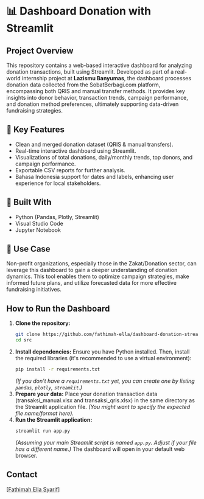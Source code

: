 # 📊 Dashboard Donation with Streamlit

## Project Overview
This repository contains a web-based interactive dashboard for analyzing donation transactions, built using Streamlit. Developed as part of a real-world internship project at **Lazismu Banyumas**, the dashboard processes donation data collected from the SobatBerbagi.com platform, encompassing both QRIS and manual transfer methods. It provides key insights into donor behavior, transaction trends, campaign performance, and donation method preferences, ultimately supporting data-driven fundraising strategies.

## 🔧 Key Features
* Clean and merged donation dataset (QRIS & manual transfers).
* Real-time interactive dashboard using Streamlit.
* Visualizations of total donations, daily/monthly trends, top donors, and campaign performance.
* Exportable CSV reports for further analysis.
* Bahasa Indonesia support for dates and labels, enhancing user experience for local stakeholders.

## 🧰 Built With
* Python (Pandas, Plotly, Streamlit)
* Visual Studio Code
* Jupyter Notebook

## 📌 Use Case
Non-profit organizations, especially those in the Zakat/Donation sector, can leverage this dashboard to gain a deeper understanding of donation dynamics. This tool enables them to optimize campaign strategies, make informed future plans, and utilize forecasted data for more effective fundraising initiatives.

## How to Run the Dashboard
1.  **Clone the repository:**
    ```bash
    git clone https://github.com/fathimah-ella/dashboard-donation-streamlit
    cd src
    ```
2.  **Install dependencies:**
    Ensure you have Python installed. Then, install the required libraries (it's recommended to use a virtual environment):
    ```bash
    pip install -r requirements.txt
    ```
    *(If you don't have a `requirements.txt` yet, you can create one by listing `pandas`, `plotly`, `streamlit`.)*
3.  **Prepare your data:**
    Place your donation transaction data (transaksi_manual.xlsx and transaksi_qris.xlsx) in the same directory as the Streamlit application file.
    *(You might want to specify the expected file name/format here).*
4.  **Run the Streamlit application:**
    ```bash
    streamlit run app.py
    ```
    *(Assuming your main Streamlit script is named `app.py`. Adjust if your file has a different name.)*
    The dashboard will open in your default web browser.

## Contact
[[Fathimah Ella Syarif](https://www.linkedin.com/in/fathimahellasyarif/)]
